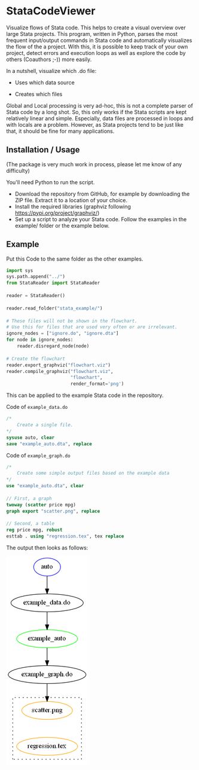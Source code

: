 # StataCodeViewer

Visualize flows of Stata code. This helps to create a visual overview over large Stata projects. This program, written in Python, parses the most frequent input/output commands in Stata code and automatically visualizes the flow of the a project. With this, it is possible to keep track of your own project, detect errors and execution loops as well as explore the code by others (Coauthors ;-)) more easily.

In a nutshell, visualize which .do file:

* Uses which data source

* Creates which files

Global and Local processing is very ad-hoc, this is not a complete parser of Stata code by a long shot. So, this only works if the Stata scripts are kept relatively linear and simple. Especially, data files are processed in loops and with locals are a problem. However, as Stata projects tend to be just like that, it should be fine for many applications.

## Installation / Usage

(The package is very much work in process, please let me know of any difficulty)

You'll need Python to run the script.

* Download the repository from GitHub, for example by downloading the ZIP file. Extract it to a location of your choice.
* Install the required libraries (graphviz following https://pypi.org/project/graphviz/)
* Set up a script to analyze your Stata code. Follow the examples in the example/ folder or the example below.

## Example

Put this Code to the same folder as the other examples.

```python
import sys
sys.path.append("../")
from StataReader import StataReader

reader = StataReader()

reader.read_folder("stata_example/")

# These files will not be shown in the flowchart.
# Use this for files that are used very often or are irrelevant.
ignore_nodes = ["ignore.do", "ignore.dta"]
for node in ignore_nodes:
    reader.disregard_node(node)

# Create the flowchart
reader.export_graphviz("flowchart.viz")
reader.compile_graphviz("flowchart.viz",
                        "flowchart",
                        render_format='png')
```


This can be applied to the example Stata code in the repository.

Code of `example_data.do`
```stata
/*
	Create a single file.
*/
sysuse auto, clear
save "example_auto.dta", replace
```

Code of `example_graph.do`
```stata
/*
	Create some simple output files based on the example data
*/
use "example_auto.dta", clear

// First, a graph
twoway (scatter price mpg)
graph export "scatter.png", replace

// Second, a table
reg price mpg, robust
esttab . using "regression.tex", tex replace
```

The output then looks as follows:

![Default Flowchart Output](https://github.com/felixpoege/StataCodeViewer/blob/master/examples/flowchart.png)
